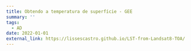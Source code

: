 ```yaml
---
title: Obtendo a temperatura de superfície - GEE
summary: ''
tags:
  - AD
date: 2022-01-01
external_link: https://lissescastro.github.io/LST-from-Landsat8-TOA/
---
```

